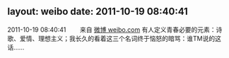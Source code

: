 layout: weibo
date: 2011-10-19 08:40:41
---
2011-10-19 08:40:41  &nbsp;&nbsp;&nbsp;&nbsp;&nbsp;&nbsp; 来自 <a href="http://weibo.com/" rel="nofollow">微博 weibo.com</a>
有人定义青春必要的元素：诗歌、爱情、理想主义；我长久的看着这三个名词终于恼怒的暗骂：谁TM说的这话…… ​​​
